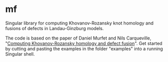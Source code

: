 # mf

Singular library for computing Khovanov-Rozansky knot homology and fusions of defects in Landau-Ginzburg models. 

The code is based on the paper of Daniel Murfet and Nils Carqueville, "[Computing Khovanov-Rozansky homology and defect fusion](http://arxiv.org/abs/1108.1081)". Get started by cutting and pasting the examples in the folder "examples" into a running Singular shell.
